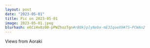 ```yaml
---
layout: post
date: "2023-05-01"
title: Pic on 2023-05-01
image: 2023-05-01.jpeg
blurhash: e6CiHx0z00-pPWZhozTgn#rB0k}p]yNebx-mE3IqoeX9#7S~PCWAn2
---
```


Views from Aoraki
